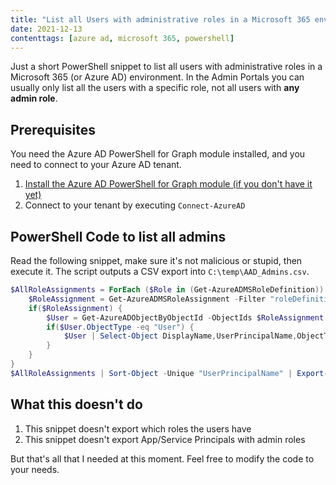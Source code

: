 ```yaml
---
title: "List all Users with administrative roles in a Microsoft 365 environment"
date: 2021-12-13
contenttags: [azure ad, microsoft 365, powershell]
---
```


Just a short PowerShell snippet to list all users with administrative roles in a Microsoft 365 (or Azure AD) environment. In the Admin Portals you can usually only list all the users with a specific role, not all users with **any admin role**.

## Prerequisites

You need the Azure AD PowerShell for Graph module installed, and you need to connect to your Azure AD tenant.

1. [Install the Azure AD PowerShell for Graph module (if you don't have it yet)](https://docs.microsoft.com/en-us/powershell/azure/active-directory/install-adv2?view=azureadps-2.0)
1. Connect to your tenant by executing `Connect-AzureAD`

## PowerShell Code to list all admins

Read the following snippet, make sure it's not malicious or stupid, then execute it. The script outputs a CSV export into `C:\temp\AAD_Admins.csv`.

```powershell
$AllRoleAssignments = ForEach ($Role in (Get-AzureADMSRoleDefinition)) {
    $RoleAssignment = Get-AzureADMSRoleAssignment -Filter "roleDefinitionId eq '$($Role.Id)'"
    if($RoleAssignment) {
        $User = Get-AzureADObjectByObjectId -ObjectIds $RoleAssignment.PrincipalId
        if($User.ObjectType -eq "User") {
            $User | Select-Object DisplayName,UserPrincipalName,ObjectType
        }
    }
}
$AllRoleAssignments | Sort-Object -Unique "UserPrincipalName" | Export-csv -Encoding utf8 -NoTypeInformation -Path C:\temp\AAD_Admins.csv
```

## What this doesn't do

1. This snippet doesn't export which roles the users have
1. This snippet doesn't export App/Service Principals with admin roles

But that's all that I needed at this moment. Feel free to modify the code to your needs.
